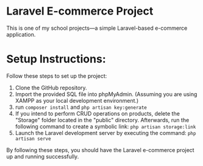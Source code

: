 # Laravel E-commerce Project
This is one of my school projects—a simple Laravel-based e-commerce application.

# Setup Instructions:
Follow these steps to set up the project:

1. Clone the GitHub repository.
2. Import the provided SQL file into phpMyAdmin. (Assuming you are using XAMPP as your local development environment.)
3. run `composer install` and `php artisan key:generate`
4. If you intend to perform CRUD operations on products, delete the "Storage" folder located in the "public" directory. Afterwards, run the following command to create a symbolic link: `php artisan storage:link`
5. Launch the Laravel development server by executing the command: `php artisan serve`

By following these steps, you should have the Laravel e-commerce project up and running successfully.
